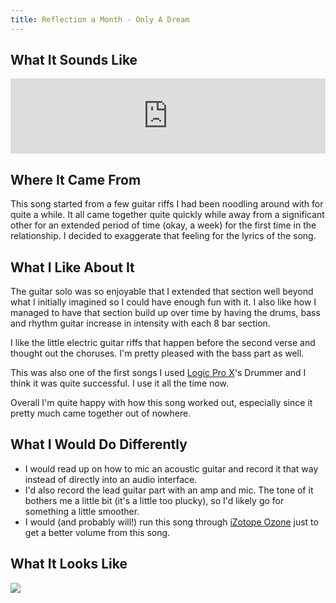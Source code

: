```yaml
---
title: Reflection a Month - Only A Dream
---
```


## What It Sounds Like

<iframe style="border: 0; width: 100%; height: 120px;" src="https://bandcamp.com/EmbeddedPlayer/track=4128997128/size=large/bgcol=ffffff/linkcol=2ebd35/tracklist=false/artwork=small/transparent=true/" seamless><a href="https://spilth.bandcamp.com/track/only-a-dream">Only A Dream</a></iframe>

## Where It Came From

This song started from a few guitar riffs I had been noodling around with for quite a while. It all came together quite quickly while away from a significant other for an extended period of time (okay, a week) for the first time in the relationship. I decided to exaggerate that feeling for the lyrics of the song.

## What I Like About It

The guitar solo was so enjoyable that I extended that section well beyond what I initially imagined so I could have enough fun with it. I also like how I managed to have that section build up over time by having the drums, bass and rhythm guitar increase in intensity with each 8 bar section.

I like the little electric guitar riffs that happen before the second verse and thought out the choruses. I'm pretty pleased with the bass part as well.

This was also one of the first songs I used [Logic Pro X](http://www.apple.com/logic-pro/)'s Drummer and I think it was quite successful. I use it all the time now.

Overall I'm quite happy with how this song worked out, especially since it pretty much came together out of nowhere. 

## What I Would Do Differently

- I would read up on how to mic an acoustic guitar and record it that way instead of directly into an audio interface.
- I'd also record the lead guitar part with an amp and mic. The tone of it bothers me a little bit (it's a little too plucky), so I'd likely go for something a little smoother.
- I would (and probably will!) run this song through [iZotope Ozone](https://www.izotope.com/en/products/mixing-mastering/ozone/) just to get a better volume from this song. 

## What It Looks Like

<a href="/images/songs/logic-only-a-dream.png"><img src="/images/songs/logic-only-a-dream.png" class="img-thumbnail" /></a>
